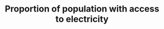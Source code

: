 ---
actual_indicator_available: Proportion of occupied housing units in metropolitan areas
  with access to electricity
actual_indicator_available_description: Percentage of households indicating that they
  use electricity in the national sample of the American Housing Survey.
data_non_statistical: false
date_metadata_updated: November 2017
date_of_national_source_publication: July 2017
goal_meta_link: http://unstats.un.org/sdgs/files/metadata-compilation/Metadata-Goal-7.pdf
goal_meta_link_page: 2
graoh: bar
graph: longitudinal
graph_status_notes: graphed
graph_title: Proportion of occupied housing units in metropolitan areas with access
  to electricity
graph_type: line
graph_type_description: Line graph
has_metadata: true
indicator: 7.1.1
indicator variable: pct_pop_electricity
indicator_definition: The percentage of the population that has access to electricity,
  based on national household surveys. Given the low frequency and the regional distribution
  of some surveys, a number of countries have gaps in available data. To develop the
  historical evolution and starting point of electrification rates, a simple modeling
  approach was adopted to fill in the missing data points - around 1990, 2000, 2010
  and 2012. This modeling approach allowed the estimation of electrification rates
  for 212 countries over these time periods. The SE4ALL Global Tracking Framework
  Report (2013) referenced below provides more details on the suggested methodology
  for tracking access to energy (Chapter 2, Section 1, page 82-87).
indicator_name: Proportion of population with access to electricity
indicator_variable: pct_pop_electricity
layout: indicator
periodicity: Every two years.
permalink: /7-1-1/
published: true
rationale_interpretation: Access to electricity addresses major critical issues in
  all the dimensions of sustainable development. The target has a wide range of social
  and economic impacts, including facilitating development of household-based income
  generating activities and lightening the burden of household tasks.
reporting_status: complete
scheduled_update_by_national_source: February 2019
sdg_goal: 7
source_agency_staff_email: David.A.Vandenbroucke@hud.gov
source_agency_staff_name: David Vandenbroucke
source_agency_survey_dataset: PDR/HUD/American Housing Survey
source_notes: null
source_title: null
source_url: http://www.census.gov/programs-surveys/ahs.html
target: By 2030, ensure universal access to affordable, reliable and modern energy
  services.
target_id: '7.1'
time_period: 2001-2015
title: Proportion of population with access to electricity
un_custodial_agency: 'World Bank (Partnering Agencies: IEA, UN Energy)'
un_designated_tier: '1'
unit_of_measure: Percent of households
us_method_of_computation: Weighted Frequency of sample units answering 'yes' to whether
  the household uses electricity (variable USELECT), divided  by total households.  Weight
  is AHS variable WGT90GEO.  Filtered on households in metropolitan areas (AHS variable
  METRO3 in '1','2','4','9')
variable_description: null
variable_notes: null
---